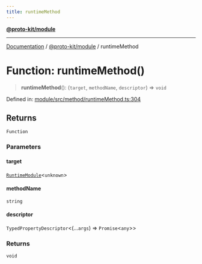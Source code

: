 ```yaml
---
title: runtimeMethod
---
```


[**@proto-kit/module**](../README.md)

***

[Documentation](../../../README.md) / [@proto-kit/module](../README.md) / runtimeMethod

# Function: runtimeMethod()

> **runtimeMethod**(): (`target`, `methodName`, `descriptor`) => `void`

Defined in: [module/src/method/runtimeMethod.ts:304](https://github.com/proto-kit/framework/blob/4d6b3b6da51b3edee0fbf25ce72c1f59ec61e891/packages/module/src/method/runtimeMethod.ts#L304)

## Returns

`Function`

### Parameters

#### target

[`RuntimeModule`](../classes/RuntimeModule.md)\<`unknown`\>

#### methodName

`string`

#### descriptor

`TypedPropertyDescriptor`\<(...`args`) => `Promise`\<`any`\>\>

### Returns

`void`
